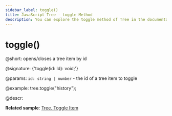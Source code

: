 ```yaml
---
sidebar_label: toggle()
title: JavaScript Tree - toggle Method 
description: You can explore the toggle method of Tree in the documentation of the DHTMLX JavaScript UI library. Browse developer guides and API reference, try out code examples and live demos, and download a free 30-day evaluation version of DHTMLX Suite 7.
---
```


# toggle()

@short: opens/closes a tree item by id

@signature: {'toggle(id: Id): void;'}

@params:
`id: string | number` - the id of a tree item to toggle

@example:
tree.toggle("history");

@descr:

**Related sample**: [Tree. Toggle Item](https://snippet.dhtmlx.com/qjk56co2)

[comment]: # (@related: tree/work_with_tree.md#expandingcollapsing-items)
